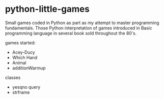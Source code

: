 # python-little-games

Small games coded in Python as part as my attempt to master programming fundamentals.
Those Python interpretation of games introduced in Basic programming language in several book sold throughout the 80's.


games started:

- Acey-Ducy
- Which Hand
- Animal
- additionWarmup


classes

- yesqno query
- strframe
